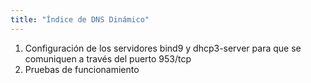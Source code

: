 ```yaml
---
title: "Índice de DNS Dinámico"
---
```


1. Configuración de los servidores bind9 y dhcp3-server para que se comuniquen a través del puerto 953/tcp
2. Pruebas de funcionamiento

